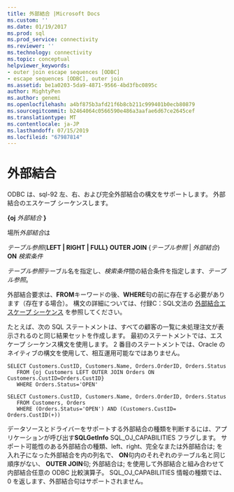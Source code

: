 ```yaml
---
title: 外部結合 |Microsoft Docs
ms.custom: ''
ms.date: 01/19/2017
ms.prod: sql
ms.prod_service: connectivity
ms.reviewer: ''
ms.technology: connectivity
ms.topic: conceptual
helpviewer_keywords:
- outer join escape sequences [ODBC]
- escape sequences [ODBC], outer join
ms.assetid: be1a0203-5da9-4871-9566-4bd3fbc0895c
author: MightyPen
ms.author: genemi
ms.openlocfilehash: a4bf875b3afd21f6b8cb211c999401b0ecb80879
ms.sourcegitcommit: b2464064c0566590e486a3aafae6d67ce2645cef
ms.translationtype: MT
ms.contentlocale: ja-JP
ms.lasthandoff: 07/15/2019
ms.locfileid: "67987814"
---
```

# <a name="outer-joins"></a>外部結合
ODBC は、sql-92 左、右、および完全外部結合の構文をサポートします。 外部結合のエスケープ シーケンスします。  
  
 **{oj** _外部結合_ **}**  
  
 場所*外部結合*は  
  
 *テーブル参照*{**LEFT &#124; RIGHT &#124; FULL} OUTER JOIN** {*テーブル参照* &#124; *外部結合*} **ON** _検索条件_  
  
 *テーブル参照*テーブル名を指定し、*検索条件*間の結合条件を指定します、*テーブル参照*。  
  
 外部結合要求は、**FROM**キーワードの後、**WHERE**句の前に存在する必要があります（存在する場合）。 構文の詳細については、付録C：SQL文法の [外部結合エスケープ シーケンス](../../../odbc/reference/appendixes/outer-join-escape-sequence.md) を参照してください。  
  
 たとえば、次の SQL ステートメントは、すべての顧客の一覧に未処理注文が表示されるのと同じ結果セットを作成します。 最初のステートメントでは、エスケープ シーケンス構文を使用します。 2 番目のステートメントでは、Oracle のネイティブの構文を使用して、相互運用可能なではありません。  
  
```  
SELECT Customers.CustID, Customers.Name, Orders.OrderID, Orders.Status  
   FROM {oj Customers LEFT OUTER JOIN Orders ON Customers.CustID=Orders.CustID}  
   WHERE Orders.Status='OPEN'  
  
SELECT Customers.CustID, Customers.Name, Orders.OrderID, Orders.Status  
   FROM Customers, Orders  
   WHERE (Orders.Status='OPEN') AND (Customers.CustID= Orders.CustID(+))  
```  
  
 データソースとドライバーをサポートする外部結合の種類を判断するには、アプリケーションが呼び出す**SQLGetInfo** SQL_OJ_CAPABILITIES フラグします。 サポート可能性のある外部結合の種類、left、right、完全なまたは外部結合は; を入れ子になった外部結合を内の列名で、 **ON**句内のそれぞれのテーブル名と同じ順序がない、 **OUTER JOIN**句; 外部結合は; を使用して外部結合と組み合わせて内部結合任意の ODBC 比較演算子。 SQL_OJ_CAPABILITIES 情報の種類では、0 を返します、外部結合句はサポートされません。
